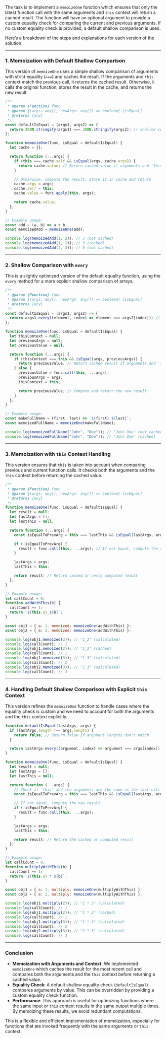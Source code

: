 The task is to implement a `memoizeOne` function which ensures that only the latest function call with the same arguments and `this` context will return a cached result. The function will have an optional argument to provide a custom equality check for comparing the current and previous arguments. If no custom equality check is provided, a default shallow comparison is used. 

Here’s a breakdown of the steps and explanations for each version of the solution.

---

### **1. Memoization with Default Shallow Comparison**

This version of `memoizeOne` uses a simple shallow comparison of arguments with strict equality (`===`) and caches the result. If the arguments and `this` context match the previous call, it returns the cached result. Otherwise, it calls the original function, stores the result in the cache, and returns the new result.

```js
/**
 * @param {Function} func
 * @param {(args: any[], newArgs: any[]) => boolean} [isEqual]
 * @returns {any}
 */
const defaultIsEqual = (args1, args2) => {
  return JSON.stringify(args1) === JSON.stringify(args2); // shallow comparison via JSON stringify
};

function memoizeOne(func, isEqual = defaultIsEqual) {
  let cache = {};

  return function (...args) {
    if (this === cache.self && isEqual(args, cache.args)) {
      return cache.value; // Return cached value if arguments and 'this' context match
    }

    // Otherwise, compute the result, store it in cache and return
    cache.args = args;
    cache.self = this;
    cache.value = func.apply(this, args);

    return cache.value;
  };
}

// Example usage:
const add = (a, b) => a + b;
const memoizedAdd = memoizeOne(add);

console.log(memoizedAdd(1, 2)); // 3 (not cached)
console.log(memoizedAdd(1, 2)); // 3 (cached)
console.log(memoizedAdd(2, 3)); // 5 (not cached)
```

---

### **2. Shallow Comparison with `every`**

This is a slightly optimized version of the default equality function, using the `every` method for a more explicit shallow comparison of arrays.

```js
/**
 * @param {Function} func
 * @param {(args: any[], newArgs: any[]) => boolean} [isEqual]
 * @returns {any}
 */
const defaultIsEqual = (args1, args2) => {
  return args1.every((element, index) => element === args2[index]); // Shallow comparison using 'every'
};

function memoizeOne(func, isEqual = defaultIsEqual) {
  let thisContext = null;
  let previousArgs = null;
  let previousValue = null;

  return function (...args) {
    if (thisContext === this && isEqual(args, previousArgs)) {
      return previousValue; // Return cached result if arguments and 'this' context match
    } else {
      previousValue = func.call(this, ...args);
      previousArgs = args;
      thisContext = this;

      return previousValue; // Compute and return the new result
    }
  };
}

// Example usage:
const makeFullName = (first, last) => `${first} ${last}`;
const memoizedFullName = memoizeOne(makeFullName);

console.log(memoizedFullName("John", "Doe")); // "John Doe" (not cached)
console.log(memoizedFullName("John", "Doe")); // "John Doe" (cached)
```

---

### **3. Memoization with `this` Context Handling**

This version ensures that `this` is taken into account when comparing previous and current function calls. It checks both the arguments and the `this` context before returning the cached value.

```js
/**
 * @param {Function} func
 * @param {(args: any[], newArgs: any[]) => boolean} [isEqual]
 * @returns {any}
 */
function memoizeOne(func, isEqual = defaultIsEqual) {
  let result = null;
  let lastArgs = [];
  let lastThis = null;

  return function (...args) {
    const isEqualToPrevArg = this === lastThis && isEqual(lastArgs, args); // Check if 'this' and arguments match

    if (!isEqualToPrevArg) {
      result = func.call(this, ...args); // If not equal, compute the result
    }

    lastArgs = args;
    lastThis = this;

    return result; // Return cached or newly computed result
  };
}

// Example usage:
let callCount = 0;
function addWithThis(b) {
  callCount += 1;
  return `${this.a}_${b}`;
}

const obj1 = { a: 1, memoized: memoizeOne(addWithThis) };
const obj2 = { a: 2, memoized: memoizeOne(addWithThis) };

console.log(obj1.memoized(2)); // "1_2" (calculated)
console.log(callCount); // 1
console.log(obj1.memoized(2)); // "1_2" (cached)
console.log(callCount); // 1
console.log(obj1.memoized(3)); // "1_3" (calculated)
console.log(callCount); // 2
console.log(obj2.memoized(3)); // "2_3" (calculated)
console.log(callCount); // 3
```

---

### **4. Handling Default Shallow Comparison with Explicit `this` Context**

This version refines the `memoizeOne` function to handle cases where the equality check is custom and we need to account for both the arguments and the `this` context explicitly.

```js
function defaultIsEqual(lastArgs, args) {
  if (lastArgs.length !== args.length) {
    return false; // Return false if argument lengths don't match
  }

  return lastArgs.every((argument, index) => argument === args[index]); // Shallow comparison of arguments
}

function memoizeOne(func, isEqual = defaultIsEqual) {
  let result = null;
  let lastArgs = [];
  let lastThis = null;

  return function (...args) {
    // Check if 'this' and the arguments are the same as the last call
    const isEqualToPrevArg = this === lastThis && isEqual(lastArgs, args);

    // If not equal, compute the new result
    if (!isEqualToPrevArg) {
      result = func.call(this, ...args);
    }

    lastArgs = args;
    lastThis = this;

    return result; // Return the cached or computed result
  };
}

// Example usage:
let callCount = 0;
function multiplyWithThis(b) {
  callCount += 1;
  return `${this.a} * ${b}`;
}

const obj1 = { a: 1, multiply: memoizeOne(multiplyWithThis) };
const obj2 = { a: 2, multiply: memoizeOne(multiplyWithThis) };

console.log(obj1.multiply(2)); // "1 * 2" (calculated)
console.log(callCount); // 1
console.log(obj1.multiply(2)); // "1 * 2" (cached)
console.log(callCount); // 1
console.log(obj1.multiply(3)); // "1 * 3" (calculated)
console.log(callCount); // 2
console.log(obj2.multiply(3)); // "2 * 3" (calculated)
console.log(callCount); // 3
```

---

### **Conclusion**

- **Memoization with Arguments and Context**: We implemented `memoizeOne` which caches the result for the most recent call and compares both the arguments and the `this` context before returning a cached value.
- **Equality Check**: A default shallow equality check (`defaultIsEqual`) compares arguments by value. This can be overridden by providing a custom equality check function.
- **Performance**: This approach is useful for optimizing functions where the same input or `this` context results in the same output multiple times. By memoizing these results, we avoid redundant computations.

This is a flexible and efficient implementation of memoization, especially for functions that are invoked frequently with the same arguments or `this` context.
